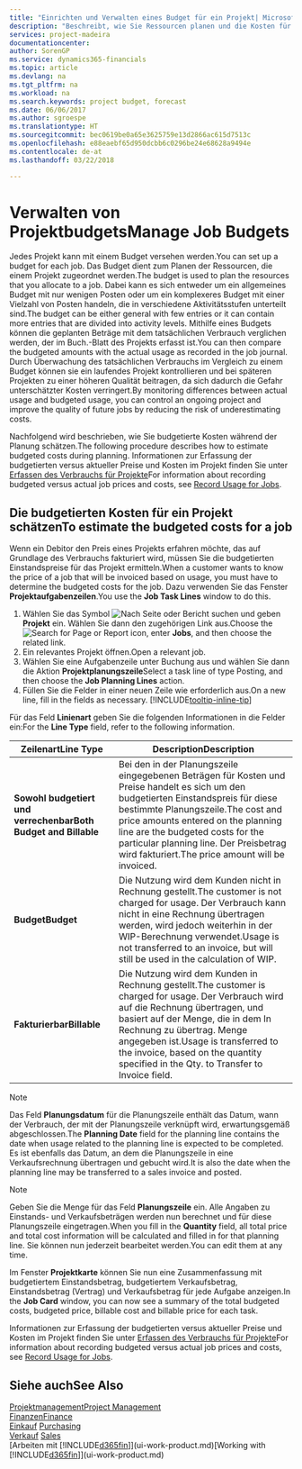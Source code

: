 ```yaml
---
title: "Einrichten und Verwalten eines Budget für ein Projekt| Microsoft Docs"
description: "Beschreibt, wie Sie Ressourcen planen und die Kosten für ein Projekt durch das Einrichten eines Budgets für jedes Projekt prognostizieren und steuern."
services: project-madeira
documentationcenter: 
author: SorenGP
ms.service: dynamics365-financials
ms.topic: article
ms.devlang: na
ms.tgt_pltfrm: na
ms.workload: na
ms.search.keywords: project budget, forecast
ms.date: 06/06/2017
ms.author: sgroespe
ms.translationtype: HT
ms.sourcegitcommit: bec0619be0a65e3625759e13d2866ac615d7513c
ms.openlocfilehash: e88eaebf65d950dcbb6c0296be24e68628a9494e
ms.contentlocale: de-at
ms.lasthandoff: 03/22/2018

---
```

# <a name="manage-job-budgets"></a><span data-ttu-id="ced25-103">Verwalten von Projektbudgets</span><span class="sxs-lookup"><span data-stu-id="ced25-103">Manage Job Budgets</span></span>
<span data-ttu-id="ced25-104">Jedes Projekt kann mit einem Budget versehen werden.</span><span class="sxs-lookup"><span data-stu-id="ced25-104">You can set up a budget for each job.</span></span> <span data-ttu-id="ced25-105">Das Budget dient zum Planen der Ressourcen, die einem Projekt zugeordnet werden.</span><span class="sxs-lookup"><span data-stu-id="ced25-105">The budget is used to plan the resources that you allocate to a job.</span></span> <span data-ttu-id="ced25-106">Dabei kann es sich entweder um ein allgemeines Budget mit nur wenigen Posten oder um ein komplexeres Budget mit einer Vielzahl von Posten handeln, die in verschiedene Aktivitätsstufen unterteilt sind.</span><span class="sxs-lookup"><span data-stu-id="ced25-106">The budget can be either general with few entries or it can contain more entries that are divided into activity levels.</span></span> <span data-ttu-id="ced25-107">Mithilfe eines Budgets können die geplanten Beträge mit dem tatsächlichen Verbrauch verglichen werden, der im Buch.-Blatt des Projekts erfasst ist.</span><span class="sxs-lookup"><span data-stu-id="ced25-107">You can then compare the budgeted amounts with the actual usage as recorded in the job journal.</span></span> <span data-ttu-id="ced25-108">Durch Überwachung des tatsächlichen Verbrauchs im Vergleich zu einem Budget können sie ein laufendes Projekt kontrollieren und bei späteren Projekten zu einer höheren Qualität beitragen, da sich dadurch die Gefahr unterschätzter Kosten verringert.</span><span class="sxs-lookup"><span data-stu-id="ced25-108">By monitoring differences between actual usage and budgeted usage, you can control an ongoing project and improve the quality of future jobs by reducing the risk of underestimating costs.</span></span>

<span data-ttu-id="ced25-109">Nachfolgend wird beschrieben, wie Sie budgetierte Kosten während der Planung schätzen.</span><span class="sxs-lookup"><span data-stu-id="ced25-109">The following procedure describes how to estimate budgeted costs during planning.</span></span> <span data-ttu-id="ced25-110">Informationen zur Erfassung der budgetierten versus aktueller Preise und Kosten im Projekt finden Sie unter [Erfassen des Verbrauchs für Projekte](projects-how-record-job-usage.md)</span><span class="sxs-lookup"><span data-stu-id="ced25-110">For information about recording budgeted versus actual job prices and costs, see [Record Usage for Jobs](projects-how-record-job-usage.md).</span></span>  

## <a name="JobBudgetCosts"></a> <span data-ttu-id="ced25-111">Die budgetierten Kosten für ein Projekt schätzen</span><span class="sxs-lookup"><span data-stu-id="ced25-111">To estimate the budgeted costs for a job</span></span>
<span data-ttu-id="ced25-112">Wenn ein Debitor den Preis eines Projekts erfahren möchte, das auf Grundlage des Verbrauchs fakturiert wird, müssen Sie die budgetierten Einstandspreise für das Projekt ermitteln.</span><span class="sxs-lookup"><span data-stu-id="ced25-112">When a customer wants to know the price of a job that will be invoiced based on usage, you must have to determine the budgeted costs for the job.</span></span> <span data-ttu-id="ced25-113">Dazu verwenden Sie das Fenster **Projektaufgabenzeilen**.</span><span class="sxs-lookup"><span data-stu-id="ced25-113">You use the **Job Task Lines** window to do this.</span></span>

1. <span data-ttu-id="ced25-114">Wählen Sie das Symbol ![Nach Seite oder Bericht suchen](media/ui-search/search_small.png "Nach Seite oder Bericht suchen") und geben **Projekt** ein. Wählen Sie dann den zugehörigen Link aus.</span><span class="sxs-lookup"><span data-stu-id="ced25-114">Choose the ![Search for Page or Report](media/ui-search/search_small.png "Search for Page or Report icon") icon, enter **Jobs**, and then choose the related link.</span></span>  
2. <span data-ttu-id="ced25-115">Ein relevantes Projekt öffnen.</span><span class="sxs-lookup"><span data-stu-id="ced25-115">Open a relevant job.</span></span>
3. <span data-ttu-id="ced25-116">Wählen Sie eine Aufgabenzeile unter Buchung aus und wählen Sie dann die Aktion **Projektplanungszeile**</span><span class="sxs-lookup"><span data-stu-id="ced25-116">Select a task line of type Posting, and then choose the **Job Planning Lines** action.</span></span>
4. <span data-ttu-id="ced25-117">Füllen Sie die Felder in einer neuen Zeile wie erforderlich aus.</span><span class="sxs-lookup"><span data-stu-id="ced25-117">On a new line, fill in the fields as necessary.</span></span> [!INCLUDE[tooltip-inline-tip](includes/tooltip-inline-tip_md.md)]   

<span data-ttu-id="ced25-118">Für das Feld **Linienart** geben Sie die folgenden Informationen in die Felder ein:</span><span class="sxs-lookup"><span data-stu-id="ced25-118">For the **Line Type** field, refer to the following information.</span></span>  

| <span data-ttu-id="ced25-119">Zeilenart</span><span class="sxs-lookup"><span data-stu-id="ced25-119">Line Type</span></span> | <span data-ttu-id="ced25-120">Description</span><span class="sxs-lookup"><span data-stu-id="ced25-120">Description</span></span> |
| --- | --- |
| <span data-ttu-id="ced25-121">**Sowohl budgetiert und verrechenbar**</span><span class="sxs-lookup"><span data-stu-id="ced25-121">**Both Budget and Billable**</span></span> |<span data-ttu-id="ced25-122">Bei den in der Planungszeile eingegebenen Beträgen für Kosten und Preise handelt es sich um den budgetierten Einstandspreis für diese bestimmte Planungszeile.</span><span class="sxs-lookup"><span data-stu-id="ced25-122">The cost and price amounts entered on the planning line are the budgeted costs for the particular planning line.</span></span> <span data-ttu-id="ced25-123">Der Preisbetrag wird fakturiert.</span><span class="sxs-lookup"><span data-stu-id="ced25-123">The price amount will be invoiced.</span></span> |
| <span data-ttu-id="ced25-124">**Budget**</span><span class="sxs-lookup"><span data-stu-id="ced25-124">**Budget**</span></span> |<span data-ttu-id="ced25-125">Die Nutzung wird dem Kunden nicht in Rechnung gestellt.</span><span class="sxs-lookup"><span data-stu-id="ced25-125">The customer is not charged for usage.</span></span> <span data-ttu-id="ced25-126">Der Verbrauch kann nicht in eine Rechnung übertragen werden, wird jedoch weiterhin in der WIP-Berechnung verwendet.</span><span class="sxs-lookup"><span data-stu-id="ced25-126">Usage is not transferred to an invoice, but will still be used in the calculation of WIP.</span></span> |
| <span data-ttu-id="ced25-127">**Fakturierbar**</span><span class="sxs-lookup"><span data-stu-id="ced25-127">**Billable**</span></span> |<span data-ttu-id="ced25-128">Die Nutzung wird dem Kunden in Rechnung gestellt.</span><span class="sxs-lookup"><span data-stu-id="ced25-128">The customer is charged for usage.</span></span> <span data-ttu-id="ced25-129">Der Verbrauch wird auf die Rechnung übertragen, und basiert auf der Menge, die in dem In Rechnung zu übertrag. Menge angegeben ist.</span><span class="sxs-lookup"><span data-stu-id="ced25-129">Usage is transferred to the invoice, based on the quantity specified in the Qty. to Transfer to Invoice field.</span></span> |

> [!NOTE]  
>   <span data-ttu-id="ced25-130">Das Feld **Planungsdatum** für die Planungszeile enthält das Datum, wann der Verbrauch, der mit der Planungszeile verknüpft wird, erwartungsgemäß abgeschlossen.</span><span class="sxs-lookup"><span data-stu-id="ced25-130">The **Planning Date** field for the planning line contains the date when usage related to the planning line is expected to be completed.</span></span> <span data-ttu-id="ced25-131">Es ist ebenfalls das Datum, an dem die Planungszeile in eine Verkaufsrechnung übertragen und gebucht wird.</span><span class="sxs-lookup"><span data-stu-id="ced25-131">It is also the date when the planning line may be transferred to a sales invoice and posted.</span></span>  

> [!NOTE]  
>   <span data-ttu-id="ced25-132">Geben Sie die Menge für das Feld **Planungszeile** ein. Alle Angaben zu Einstands- und Verkaufsbeträgen werden nun berechnet und für diese Planungszeile eingetragen.</span><span class="sxs-lookup"><span data-stu-id="ced25-132">When you fill in the **Quantity** field, all total price and total cost information will be calculated and filled in for that planning line.</span></span> <span data-ttu-id="ced25-133">Sie können nun jederzeit bearbeitet werden.</span><span class="sxs-lookup"><span data-stu-id="ced25-133">You can edit them at any time.</span></span>

<span data-ttu-id="ced25-134">Im Fenster **Projektkarte** können Sie nun eine Zusammenfassung mit budgetiertem Einstandsbetrag, budgetiertem Verkaufsbetrag, Einstandsbetrag (Vertrag) und Verkaufsbetrag für jede Aufgabe anzeigen.</span><span class="sxs-lookup"><span data-stu-id="ced25-134">In the **Job Card** window, you can now see a summary of the total budgeted costs, budgeted price, billable cost and billable price for each task.</span></span>

<span data-ttu-id="ced25-135">Informationen zur Erfassung der budgetierten versus aktueller Preise und Kosten im Projekt finden Sie unter [Erfassen des Verbrauchs für Projekte](projects-how-record-job-usage.md)</span><span class="sxs-lookup"><span data-stu-id="ced25-135">For information about recording budgeted versus actual job prices and costs, see [Record Usage for Jobs](projects-how-record-job-usage.md).</span></span>

## <a name="see-also"></a><span data-ttu-id="ced25-136">Siehe auch</span><span class="sxs-lookup"><span data-stu-id="ced25-136">See Also</span></span>
[<span data-ttu-id="ced25-137">Projektmanagement</span><span class="sxs-lookup"><span data-stu-id="ced25-137">Project Management</span></span>](projects-manage-projects.md)  
[<span data-ttu-id="ced25-138">Finanzen</span><span class="sxs-lookup"><span data-stu-id="ced25-138">Finance</span></span>](finance.md)  
<span data-ttu-id="ced25-139">[Einkauf](purchasing-manage-purchasing.md)       </span><span class="sxs-lookup"><span data-stu-id="ced25-139">[Purchasing](purchasing-manage-purchasing.md)       </span></span>  
<span data-ttu-id="ced25-140">[Verkauf](sales-manage-sales.md)    </span><span class="sxs-lookup"><span data-stu-id="ced25-140">[Sales](sales-manage-sales.md)    </span></span>  
<span data-ttu-id="ced25-141">[Arbeiten mit [!INCLUDE[d365fin](includes/d365fin_md.md)]](ui-work-product.md)</span><span class="sxs-lookup"><span data-stu-id="ced25-141">[Working with [!INCLUDE[d365fin](includes/d365fin_md.md)]](ui-work-product.md)</span></span>  

